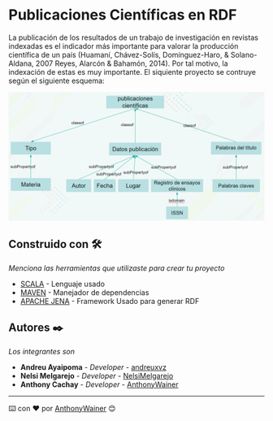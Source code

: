 # Publicaciones Científicas en RDF

La publicación de los resultados de un trabajo de investigación en revistas indexadas es el indicador más importante para valorar la producción científica de un país (Huamaní, Chávez-Solís, Domínguez-Haro, & Solano-Aldana, 2007 Reyes, Alarcón & Bahamón, 2014). Por tal motivo, la indexación de estas es muy importante.
El siquiente proyecto se contruye según el siguiente esquema:

![Esquema](https://github.com/AnthonyWainer/DRFClass/blob/master/src/main/Resources/labs/courseProject/esquema.png?raw=true)

 ## Construido con 🛠️

_Menciona las herramientas que utilizaste para crear tu proyecto_

* [SCALA](https://docs.scala-lang.org/) - Lenguaje usado
* [MAVEN](https://maven.apache.org/) - Manejador de dependencias
* [APACHE JENA](https://jena.apache.org/documentation/) - Framework Usado para generar RDF

## Autores ✒️

_Los integrantes son_

* **Andreu Ayaipoma** - *Developer* - [andreuxvz](https://github.com/andreuxvz)
* **Nelsi Melgarejo** - *Developer* - [NelsiMelgarejo](https://github.com/nelsimelgarejo)
* **Anthony Cachay** - *Developer* - [AnthonyWainer](https://github.com/AnthonyWainer)


---
⌨️ con ❤️ por [AnthonyWainer](https://github.com/AnthonyWainer) 😊
